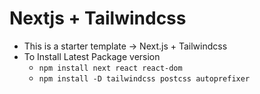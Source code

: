 # Nextjs + Tailwindcss

-   This is a starter template -> Next.js + Tailwindcss
-   To Install Latest Package version
    -   `npm install next react react-dom`
    -   `npm install -D tailwindcss postcss autoprefixer`
